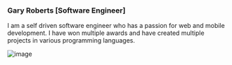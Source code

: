 ### Gary Roberts [Software Engineer]

I am a self driven software engineer who has a passion for web and mobile development. I have won multiple awards and have created multiple projects in various programming languages.

![image](https://user-images.githubusercontent.com/35618554/119403163-890db480-bca3-11eb-865c-0e158286f9a3.png)</br>






